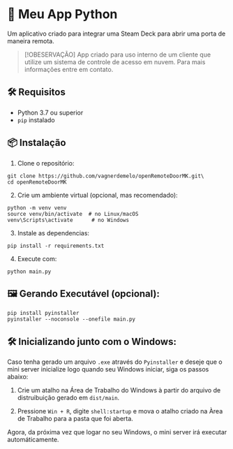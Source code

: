 # 🚀 Meu App Python

Um aplicativo criado para integrar uma Steam Deck para abrir uma porta de maneira remota.

> [!OBESERVAÇÃO]
>App criado para uso interno de um cliente que utilize um sistema de controle de acesso em nuvem.
> Para mais informações entre em contato.

## 🛠️ Requisitos

- Python 3.7 ou superior
- `pip` instalado

## 📦 Instalação

1. Clone o repositório:
```
git clone https://github.com/vagnerdemelo/openRemoteDoorMK.git\
cd openRemoteDoorMK
```

2. Crie um ambiente virtual (opcional, mas recomendado):
```
python -m venv venv
source venv/bin/activate  # no Linux/macOS
venv\Scripts\activate      # no Windows
```

3. Instale as dependencias:
```
pip install -r requirements.txt
```
4. Execute com:
```
python main.py
```


## 🖼️ Gerando Executável (opcional):
```
pip install pyinstaller
pyinstaller --noconsole --onefile main.py
```

## 🛠️ Inicializando junto com o Windows:

Caso tenha gerado um arquivo `.exe` através do `Pyinstaller` e deseje que o mini server inicialize logo quando seu Windows iniciar, siga os passos abaixo:

1. Crie um atalho na Área de Trabalho do Windows à partir do arquivo de distruibuição gerado em `dist/main`.

2. Pressione `Win + R`, digite `shell:startup` e mova o atalho criado na Àrea de Trabalho para a pasta que foi aberta.

Agora, da próxima vez que logar no seu Windows, o mini server irá executar automáticamente.
